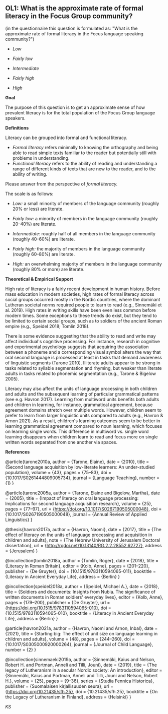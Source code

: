 
## OL1: What is the approximate rate of formal literacy in the Focus Group community?

(in the questionnaire this question is formulated as: "What is the approximate rate of formal literacy in the Focus language speaking community?")

- *Low* 

- *Fairly low*

- *Intermediate* 

- *Fairly high* 

- *High*

**Goal**

The purpose of this question is to get an approximate sense of how prevalent literacy is for the total population of the Focus Group language speakers.



**Definitions**

Literacy can be grouped into formal and functional literacy.
- *Formal literacy* refers minimally to knowing the orthography and being able to read simple texts familiar to the reader but potentially still with problems in understanding.
- *Functional literacy* refers to the ability of reading and understanding a range of different kinds of texts that are new to the reader, and to the ability of writing.


Please answer from the perspective of *formal literacy.*


The scale is as follows:

- *Low:* a small minority of members of the language community (roughly 20% or less) are literate.

- *Fairly low:* a minority of members in the language community (roughly 20–40%) are literate.

- *Intermediate:* roughly half of all members in the language community (roughly 40–60%) are literate.

- *Fairly high:* the majority of members in the language community (roughly 60–80%) are literate.

- *High:* an overwhelming majority of members in the language community (roughly 80% or more) are literate.



**Theoretical & Empirical Support**

High rate of literacy is a fairly recent development in human history. Before mass education in modern societies, high rates of formal literacy across social groups occurred mostly in the Nordic countries, where the dominant Lutheran societal norms required people to learn to read (e.g., Sinnemäki et al. 2019). High rates in writing skills have been even less common before modern times. Some exceptions to these trends do exist, but they tend to be limited to certain social groups, such as to soldiers of the ancient Roman empire (e.g., Speidel 2018; Tomlin 2018).

There is some evidence suggesting that the ability to read and write may affect individual's cognitive processing. For instance, research in cognitive and experimental psychology suggests that acquiring the association between a phoneme and a corresponding visual symbol alters the way that oral second language is processed at least in tasks that demand awareness of linguistic segments (Tarone 2010). Illiterate adults appear to be strong in tasks related to syllable segmentation and rhyming, but weaker than literate adults in tasks related to phonemic segmentation (e.g., Tarone & Bigelow 2005).

Literacy may also affect the units of language processing in both children and adults and the subsequent learning of particular grammatical patterns (see e.g. Havron 2017). Learning from multiword units benefits both adults and children in learning, for instance, grammatical agreement, because agreement domains stretch over multiple words. However, children seem to prefer to learn from larger linguistic units compared to adults (e.g., Havron & Arnon 2021). As a result, children's learning outcomes seem to be better in learning grammatical agreement compared to noun learning, which focuses on learning single words. This difference in multiword vs. single word learning disappears when children learn to read and focus more on single written words separated from one another via spaces.


**References**


@article{tarone2010a,
  author = {Tarone, Elaine},
  date = {2010},
  title = {Second language acquisition by low-literate learners: An under-studied population},
  volume = {43},
  pages = {75–83},
  doi = {10.1017/S0261444809005734},
  journal = {Language Teaching},
  number = {1}
}

@article{tarone2005a,
  author = {Tarone, Elaine and Bigelow, Martha},
  date = {2005},
  title = {Impact of literacy on oral language processing: Implications for second language acquisition research},
  volume = {25},
  pages = {77–97},
  url = {https://doi.org/10.1017/S0267190505000048},
  doi = {10.1017/S0267190505000048},
  journal = {Annual Review of Applied Linguistics}
}

@thesis{havron2017a,
  author = {Havron, Naomi},
  date = {2017},
  title = {The effect of literacy on the units of language processing and acquisition in children and adults},
  note = {The Hebrew University of Jerusalem Doctoral dissertation},
  url = {http://rgdoi.net/10.13140/RG.2.2.28552.62727},
  address = {Jerusalem}
}

@incollection{tomlin2018a,
  author = {Tomlin, Roger},
  date = {2018},
  title = {Literacy in Roman Britain},
  editor = {Kolb, Anne},
  pages = {201–220},
  publisher = {De Gruyter},
  doi = {10.1515/9783110594065-011},
  booktitle = {Literacy in Ancient Everyday Life},
  address = {Berlin}
}

@incollection{speidel2018a,
  author = {Speidel, Michael A.},
  date = {2018},
  title = {Soldiers and documents: Insights from Nubia. The significance of written documents in Roman soldiers' everyday lives},
  editor = {Kolb, Anne},
  pages = {179–200},
  publisher = {De Gruyter},
  url = {https://doi.org/10.1515/9783110594065-010},
  doi = {10.1515/9783110594065-010},
  booktitle = {Literacy in Ancient Everyday Life},
  address = {Berlin}
}

@article{havron2021a,
  author = {Havron, Naomi and Arnon, Inbal},
  date = {2021},
  title = {Starting big: The effect of unit size on language learning in children and adults},
  volume = {48},
  pages = {244–260},
  doi = {10.1017/S0305000920000264},
  journal = {Journal of Child Language},
  number = {2}
}

@incollection{sinnemaeki2019a,
  author = {Sinnemäki, Kaius and Nelson, Robert H. and Portman, Anneli and Tilli, Jouni},
  date = {2019},
  title = {The legacy of Lutheranism in a secular Nordic society: An introduction},
  editor = {Sinnemäki, Kaius and Portman, Anneli and Tilli, Jouni and Nelson, Robert H.},
  volume = {25},
  pages = {9–36},
  series = {Studia Fennica Historica},
  publisher = {Suomalaisen kirjallisuuden seura},
  url = {https://doi.org/10.21435/sfh.25},
  doi = {10.21435/sfh.25},
  booktitle = {On the Legacy of Lutheranism in Finland},
  address = {Helsinki}
}

*KS*

